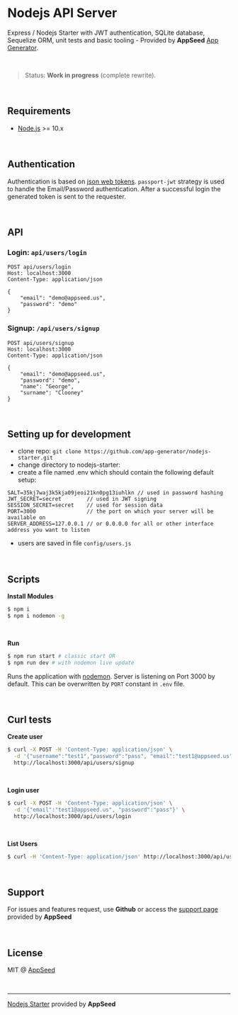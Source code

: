 
# Nodejs API Server

Express / Nodejs Starter with JWT authentication, SQLite database, Sequelize ORM, unit tests and basic tooling - Provided by **AppSeed** [App Generator](https://appseed.us/app-generator).

<br />

> Status: **Work in progress** (complete rewrite).

<br />

## Requirements

- [Node.js](https://nodejs.org/) >= 10.x

<br />

## Authentication

Authentication is based on [json web tokens](https://jwt.io). `passport-jwt` strategy is used to handle the Email/Password authentication. After a successful login the generated token is sent to the requester. 

<br />

## API

### Login: `api/users/login`
```
POST api/users/login
Host: localhost:3000
Content-Type: application/json

{
    "email": "demo@appseed.us",
    "password": "demo"
}
```

### Signup: `/api/users/signup`
```
POST api/users/signup
Host: localhost:3000
Content-Type: application/json

{
    "email": "demo@appseed.us",
    "password": "demo",
    "name": "George",
    "surname": "Clooney"
}
```

<br />

## Setting up for development

* clone repo: `git clone https://github.com/app-generator/nodejs-starter.git` 
* change directory to nodejs-starter: 
* create a file named .env which should contain the following default setup:

```
SALT=35kj7waj3k5kja09jeoi21kn0pg13iuhlkn // used in password hashing
JWT_SECRET=secret        // used in JWT signing
SESSION_SECRET=secret    // used for session data
PORT=3000                // the port on which your server will be available on
SERVER_ADDRESS=127.0.0.1 // or 0.0.0.0 for all or other interface address you want to listen
```
* users are saved in file `config/users.js`

<br />

## Scripts

**Install Modules**
```bash
$ npm i
$ npm i nodemon -g 
```

<br />

**Run**
```bash
$ npm run start # classic start OR
$ npm run dev # with nodemon live update  
```
Runs the application with [nodemon]("https://nodemon.io/"). Server is listening on Port 3000 by default. This can be overwritten by `PORT` constant in `.env` file. 

<br />

## Curl tests

**Create user**

```bash
$ curl -X POST -H 'Content-Type: application/json' \
  -d '{"username":"test1","password":"pass", "email":"test1@appseed.us"}' \
  http://localhost:3000/api/users/signup
```

<br />

**Login user**

```bash
$ curl -X POST -H 'Content-Type: application/json' \
  -d '{"email":"test1@appseed.us", "password":"pass"}' \
  http://localhost:3000/api/users/login
```

<br />

**List Users**

```bash
$ curl -H 'Content-Type: application/json' http://localhost:3000/api/users/list
```

<br />

## Support

For issues and features request, use **Github** or access the [support page](https://appseed.us/support) provided by **AppSeed** 

<br />

## License

MIT @ [AppSeed](https://appseed.us)

<br />

---
[Nodejs Starter](https://appseed.us/boilerplate-code/nodejs-starter) provided by **AppSeed**
